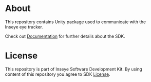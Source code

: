 ﻿# About
This repository contains Unity package used to communicate with the Inseye eye tracker.

Check out [Documentation](./Documentation~/index.md) for further details about the SDK.

# License
This repository is part of Inseye Software Development Kit.
By using content of this repository you agree to SDK [License](./UnityPackage/LICENSE).